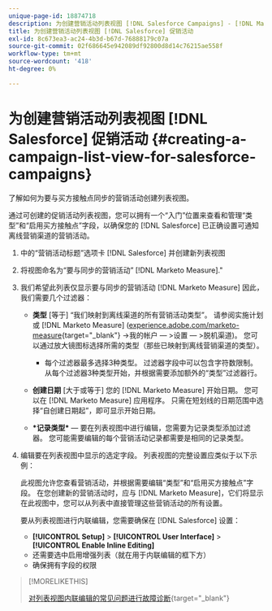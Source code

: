 ```yaml
---
unique-page-id: 18874718
description: 为创建营销活动列表视图 [!DNL Salesforce Campaigns] - [!DNL Marketo Measure]  — 产品文档
title: 为创建营销活动列表视图 [!DNL Salesforce] 促销活动
exl-id: 8c673ea3-ac24-4b3d-b67d-76888179c07a
source-git-commit: 02f686645e942089df92800d8d14c76215ae558f
workflow-type: tm+mt
source-wordcount: '418'
ht-degree: 0%

---
```


# 为创建营销活动列表视图 [!DNL Salesforce] 促销活动 {#creating-a-campaign-list-view-for-salesforce-campaigns}

了解如何为要与买方接触点同步的营销活动创建列表视图。

通过可创建的促销活动列表视图，您可以拥有一个“入门”位置来查看和管理“类型”和“启用买方接触点”字段，以确保您的 [!DNL Salesforce] 已正确设置可通知离线营销渠道的营销活动。

1. 中的“营销活动标题”选项卡 [!DNL Salesforce] 并创建新列表视图
1. 将视图命名为“要与同步的营销活动” [!DNL Marketo Measure].&quot;
1. 我们希望此列表仅显示要与同步的营销活动 [!DNL Marketo Measure] 因此，我们需要几个过滤器：

   * **类型** [等于] “我们映射到离线渠道的所有营销活动类型”。 请参阅实施计划或 [!DNL Marketo Measure] ([experience.adobe.com/marketo-measure](https://experience.adobe.com/marketo-measure){target="_blank"} ->我的帐户 — >设置 — >脱机渠道)。 您可以通过放大镜图标选择所需的类型（那些已映射到离线营销渠道的类型）。

      * 每个过滤器最多选择3种类型。 过滤器字段中可以包含字符数限制。 从每个过滤器3种类型开始，并根据需要添加额外的“类型”过滤器行。
   * **创建日期** [大于或等于] 您的 [!DNL Marketo Measure] 开始日期。 您可以在 [!DNL Marketo Measure] 应用程序。 只需在短划线的日期范围中选择“自创建日期起”，即可显示开始日期。
   * **&#42;记录类型&#42;**  — 要在列表视图中进行编辑，您需要为记录类型添加过滤器。 您可能需要编辑的每个营销活动记录都需要是相同的记录类型。


1. 编辑要在列表视图中显示的选定字段。 列表视图的完整设置应类似于以下示例：

   此视图允许您查看营销活动，并根据需要编辑“类型”和“启用买方接触点”字段。 在您创建新的营销活动时，应与 [!DNL Marketo Measure]，它们将显示在此视图中，您可以从列表中直接管理这些营销活动的所有设置。

   要从列表视图进行内联编辑，您需要确保在 [!DNL Salesforce] 设置：

   * **[!UICONTROL Setup]** > **[!UICONTROL User Interface]** > **[!UICONTROL Enable Inline Editing]**
   * 还需要选中启用增强列表（就在用于内联编辑的框下方）
   * 确保拥有字段的权限

>[!MORELIKETHIS]
>
>[对列表视图内联编辑的常见问题进行故障诊断](http://help.salesforce.com/articleView?id=000003911&amp;language=en_US&amp;type=1){target="_blank"}
